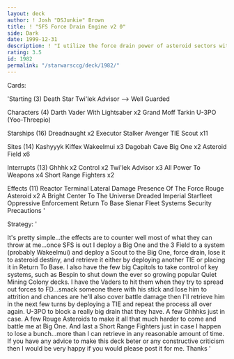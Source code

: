 ```yaml
---
layout: deck
author: ! Josh "DSJunkie" Brown
title: ! "SFS Force Drain Engine v2 0"
side: Dark
date: 1999-12-31
description: ! "I utilize the force drain power of asteroid sectors with TIEs that I can immediatly put back into life force with SFS and cards to counter most everything."
rating: 3.5
id: 1982
permalink: "/starwarsccg/deck/1982/"
---
```

Cards: 

'Starting (3)
Death Star
Twi'lek Advisor --> Well Guarded

Characters (4)
Darth Vader With Lightsaber  x2
Grand Moff Tarkin
U-3PO (Yoo-Threepio)

Starships (16)
Dreadnaught x2
Executor
Stalker
Avenger
TIE Scout  x11

Sites (14)
Kashyyyk
Kiffex
Wakeelmui  x3
Dagobah Cave
Big One x2
Asteroid Field x6

Interrupts (13)
Ghhhk x2
Control x2
Twi'lek Advisor x3
All Power To Weapons  x4
Short Range Fighters x2

Effects (11)
Reactor Terminal
Lateral Damage
Presence Of The Force
Rouge Asteroid x2
A Bright Center To The Universe
Dreaded Imperial Starfleet
Oppressive Enforcement
Return To Base
Sienar Fleet Systems
Security Precautions '

Strategy: '

It's pretty simple...the effects are to counter well most of what they can throw at me...once SFS is out I deploy a Big One and the 3 Field to a system (probably Wakeelmui) and deploy a Scout to the Big One, force drain, lose it to asteroid destiny, and retrieve it either by deploying another TIE or placing it in Return To Base.  I also have the few big Capitols to take control of key systems, such as Bespin to shut down the ever so growing popular Quiet Mining Colony decks.  I have the Vaders to hit them when they try to spread out forces to FD...smack someone there with his stick and lose him to attrition and chances are he'll also cover battle damage then I'll retrieve him in the next few turns by deploying a TIE and repeat the process all over again.  U-3PO to block a really big drain that they have.  A few Ghhhks just in case.  A few Rouge Asteroids to make it all that much harder to come and battle me at Big One.  And last a Short Range Fighters just in case I happen to lose a bunch...more than I can retrieve in any reasonable amount of time.  If you have any advice to make this deck beter or any constructive criticism then I would be very happy if you would please post it for me.  Thanks '
